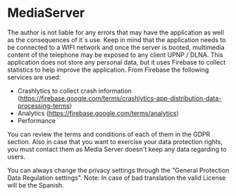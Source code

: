 # MediaServer

The author is not liable for any errors that may have the application as well as the consequences of it´s use.
Keep in mind that the application needs to be connected to a WIFI network and once the server is booted, multimedia content of the telephone may be exposed to any client UPNP / DLNA.
This application does not store any personal data, but it uses Firebase to collect statistics to help improve the application.
From Firebase the following services are used:
- Crashlytics to collect crash information (https://firebase.google.com/terms/crashlytics-app-distribution-data-processing-terms)
- Analytics (https://firebase.google.com/terms/analytics)
- Performance

You can review the terms and conditions of each of them in the GDPR section. Also in case that you want to exercise your data protection rights, you must contact them as Media Server doesn't keep any data regarding to users.

You can always change the privacy settings through the "General Protection Data Regulation settings".
Note: In case of bad translation the valid License will be the Spanish.
